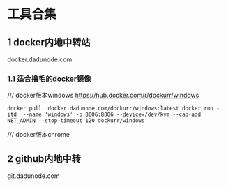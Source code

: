 # 工具合集
## 1 docker内地中转站
docker.dadunode.com
### 1.1 适合撸毛的docker镜像
/// docker版本windows
https://hub.docker.com/r/dockurr/windows

`
docker pull  docker.dadunode.com/dockurr/windows:latest
docker run -itd  --name 'windows' -p 8006:8006 --device=/dev/kvm --cap-add NET_ADMIN --stop-timeout 120 dockurr/windows
`

/// docker版本chrome

## 2 github内地中转
git.dadunode.com
